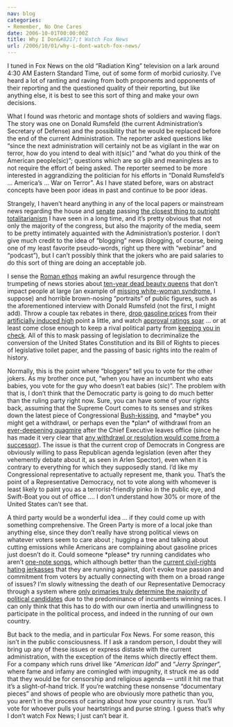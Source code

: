 ```yaml
---
nav: blog
categories:
- Remember, No One Cares
date: 2006-10-01T00:00:00Z
title: Why I Don&#8217;t Watch Fox News
url: /2006/10/01/why-i-dont-watch-fox-news/
---
```


I tuned in Fox News on the old “Radiation King” television on a lark around 4:30 AM Eastern Standard Time, out of some form of morbid curiosity. I’ve heard a lot of ranting and raving from both proponents and opponents of their reporting and the questioned quality of their reporting, but like anything else, it is best to see this sort of thing and make your own decisions.

What I found was rhetoric and montage shots of soldiers and waving flags. The story was one on Donald Rumsfeld (the current Administration’s Secretary of Defense) and the possibility that he would be replaced before the end of the current Administration. The reporter asked questions like “since the next administration will certainly not be as vigilant in the war on terror, how do you intend to deal with it(sic)” and “what do you think of the American people(sic)”; questions which are so glib and meaningless as to not require the effort of being asked. The reporter seemed to be more interested in aggrandizing the politician for his efforts in “Donald Rumsfeld’s … America’s … War on Terror”. As I have stated before, wars on abstract concepts have been poor ideas in past and continue to be poor ideas.

Strangely, I haven’t heard anything in any of the local papers or mainstream news regarding the house and [senate](http://www.senate.gov/legislative/LIS/roll_call_lists/roll_call_vote_cfm.cfm?congress=109&session=2&vote=00259) passing [the closest thing to outright totalitarianism](/2006/09/29/partisanship-dooms-us-all/) I have seen in a long time, and it’s pretty obvious that not only the majority of the congress, but also the majority of the media, seem to be pretty intimately aquainted with the Administration’s posterior. I don’t give much credit to the idea of “blogging” news (blogging, of course, being one of my least favorite pseudo-words, right up there with “webinar” and “podcast”), but I can’t possibly think that the jokers who are paid salaries to do this sort of thing are doing an acceptable job.

I sense the [Roman ethos][3] making an awful resurgence through the trumpeting of news stories about [ten-year dead beauty queens][4] that don’t impact people at large (an example of [missing white-woman syndrome][5], I suppose) and horrible brown-nosing “portraits” of public figures, such as the aforementioned interview with Donald Rumsfeld (not the first, I might add). Throw a couple tax rebates in there, [drop gasoline prices][6] from their [artificially induced high][7] point a little, and watch [approval ratings soar][8] … or at least come close enough to keep a rival political party from [keeping you in check][9]. All of this to mask passing of legislation to decriminalize the conversion of the United States Constitution and its Bill of Rights to pieces of legislative toilet paper, and the passing of basic rights into the realm of history.

 [3]: http://www.bartleby.com/61/39/B0463950.html
 [4]: http://www.csmonitor.com/2006/0821/p03s01-ussc.html
 [5]: http://en.wikipedia.org/wiki/Missing_white_woman_syndrome
 [6]: http://www.consumeraffairs.com/news04/2005/gas_prices48.html
 [7]: http://www.becker-posner-blog.com/archives/2005/10/price_gouging_i.html
 [8]: http://www.usatoday.com/news/washington/2006-09-18-bush-poll_x.htm
 [9]: http://www.ourcongress.org/special/top10

Normally, this is the point where “bloggers” tell you to vote for the other jokers. As my brother once put, “when you have an incumbent who eats babies, you vote for the guy who doesn’t eat babies (sic)”. The problem with that is, I don’t think that the Democratic party is going to do much better than the ruling party right now. Sure, you can have some of your rights back, assuming that the Supreme Court comes to its senses and strikes down the latest piece of Congressional [Bush-kissing][10], and \*maybe\* you might get a withdrawl, or perhaps even the \*plan\* of withdrawl from an [ever-deepening quagmire][11] after the Chief Executive leaves office (since he has made it very clear that [any withdrawl or resolution would come from a successor][12]). The issue is that the current crop of Democrats in Congress are obviously willing to pass Republican agenda legislation (even after they vehemently debate about it, as seen in Arlen Spector), even when it is contrary to everything for which they supposedly stand. I’d like my Congressional representative to actually represent me, thank you. That’s the point of a Representative Democracy, not to vote along with whomever is least likely to paint you as a terrorist-friendly pinko in the public eye, and Swift-Boat you out of office …. I don’t understand how 30% or more of the United States can’t see that. 

 [10]: http://buckfush.com/
 [11]: http://www.iraqbodycount.com/
 [12]: http://www.cbsnews.com/stories/2006/03/21/politics/main1425182.shtml

A third party would be a wonderful idea … if they could come up with something comprehensive. The Green Party is more of a local joke than anything else, since they don’t really have strong political views on whatever voters seem to care about ; hugging a tree and talking about cutting emissions while Americans are complaining about gasoline prices just doesn’t do it. Could someone \*please\* try running candidates who aren’t [one-note songs][13], which although better than the [current civil-rights hating jerkasses][14] that they are running against, don’t evoke true passion and commitment from voters by actually connecting with them on a broad range of issues? I’m slowly witnessing the death of our Representative Democracy through a system where [only primaries truly determine the majority of political candidates][15] due to the predominance of incumbents winning races. I can only think that this has to do with our own inertia and unwillingness to participate in the political process, and indeed in the running of our own country.

 [13]: http://www.nedlamont.com/
 [14]: http://www.joe2006.com/
 [15]: http://www.abcnews.go.com/GMA/story?id=2428375&page=1

But back to the media, and in particular Fox News. For some reason, this isn’t in the public consciousness. If I ask a random person, I doubt they will bring up any of these issues or express distaste with the current administration, with the exception of the items which directly effect them. For a company which runs drivel like “*American Idol*” and “*Jerry Springer*“, where fame and infamy are comingled with impugnity, it struck me as odd that they would be for censorship and religious agenda — until it hit me that it’s a slight-of-hand trick. If you’re watching these nonsense “documentary pieces” and shows of people who are obviously more pathetic than you, you aren’t in the process of caring about how your country is run. You’ll vote for whoever pulls your heartstrings and purse string. I guess that’s why I don’t watch Fox News; I just can’t bear it.
